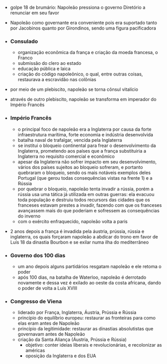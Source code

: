 - golpe 18 de brumário: Napoleão pressiona o governo Diretório a renunciar em seu favor
- Napoleão como governante era conveniente pois era suportado tanto por Jacobinos quanto por Girondinos, sendo uma figura pacificadora

- ### Consulado
	- organização econômica da frança e criação da moeda francesa, o Franco
	- submissão do clero ao estado
	- educação pública e laica
	- criação do código napoleônico, o qual, entre outras coisas, restaurava a escravidão nas colônias

- por meio de um plebiscito, napoleão se torna cônsul vitalício
- através de outro plebiscito, napoleão se transforma em imperador do Império Francês

- ### Império Francês
	- o principal foco de napoleão era a Inglaterra por causa da forte infraestrutura marítima, forte economia e indústria desenvolvida
	- batalha naval de trafalgar, vencida pela Inglaterra
	- se institui o bloqueio continental para frear o desenvolvimento da Inglaterra, prometendo aos países que a frança substituiria a Inglaterra no requisito comercial e econômico
	- apesar da Inglaterra não sofrer impacto em seu desenvolvimento, vários dos países sujeitos ao bloqueio sofreram, e portanto quebraram o bloqueio, sendo os mais notáveis exemplos deles Portugal (que gerou todas consequências vistas na frente 1) e a Rússia
	- por quebrar o bloqueio, napoleão tenta invadir a rússia, porém a rússia usa uma tática já utilizada em outras guerras: ela evacuou toda população e destruiu todos recursors das cidades que os franceses estavam prestes a invadir, fazendo com que os franceses avançassem mais do que poderiam e sofressem as consequências do inverno
	- com o exército enfraquecido, napoleão volta a paris

- 2 anos depois a frança é invadida pela áustria, prússia, rússia e inglaterra, os quais forçaram napoleão a abdicar do trono em favor de Luís 18 da dinastia Bourbon e se exilar numa ilha do mediterrâneo

- ### Governo dos 100 dias
	- um ano depois alguns partidários resgatam napoleão e ele retoma o poder
	- após 100 dias, na batalha de Waterloo, napoleão é derrotado novamente e dessa vez é exilado ao oeste da costa africana, dando o poder de volta a Luís XVIII

- ### Congresso de Viena
	- liderado por França, Inglaterra, Áustria, Prússia e Rússia
	- princípio do equilíbrio europeu: restaurar as fronteiras para como elas eram antes de Napoleão
	- princípio da legitimidade: restaurar as dinastias absolutistas que governavam antes de Napoleão
	- criação da Santa Aliança (Áustria, Prússia e Rússia)
		- objetivo: conter ideias liberais e revolucionárias, e recolonizar as américas
		- oposição da Inglaterra e dos EUA
